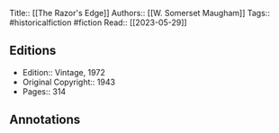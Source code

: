 Title:: [[The Razor's Edge]]
Authors:: [[W. Somerset Maugham]]
Tags:: #historicalfiction #fiction 
Read:: [[2023-05-29]]

## Editions
- Edition:: Vintage, 1972
- Original Copyright:: 1943
- Pages:: 314

## Annotations
